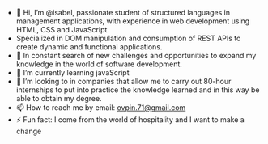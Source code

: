 - 👋 Hi, I’m @isabel, passionate student of structured languages in management applications, with experience in web development using HTML, CSS and JavaScript.
- Specialized in DOM manipulation and consumption of REST APIs to create dynamic and functional applications. 
- 👀 In constant search of new challenges and opportunities to expand my knowledge in the world of software development.
- 🌱 I’m currently learning javaScript
- 💞️ I’m looking to in companies that allow me to carry out 80-hour internships to put into practice the knowledge learned and in this way be able to obtain my degree.
- 📫 How to reach me by email: ovpin.71@gmail.com
- ⚡ Fun fact: I come from the world of hospitality and I want to make a change


<!---
isavipi71/isavipi71 is a ✨ special ✨ repository because its `README.md` (this file) appears on your GitHub profile.
You can click the Preview link to take a look at your changes.
--->
